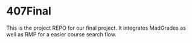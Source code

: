 # 407Final
This is the project REPO for our final project. It integrates MadGrades as well as RMP for a easier course search flow. 
